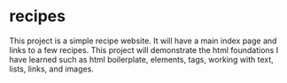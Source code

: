 # recipes
This project is a simple recipe website. It will have a main index page and links to a few recipes. This project will demonstrate the html foundations I have learned such as html boilerplate, elements, tags, working with text, lists, links, and images.